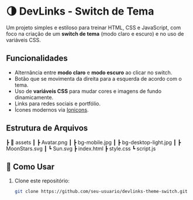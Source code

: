 # 🌗 DevLinks - Switch de Tema

Um projeto simples e estiloso para treinar HTML, CSS e JavaScript, com foco na criação de um **switch de tema** (modo claro e escuro) e no uso de variáveis CSS.

## Funcionalidades

- Alternância entre **modo claro** e **modo escuro** ao clicar no switch.
- Botão que se movimenta da direita para a esquerda de acordo com o tema.
- Uso de **variáveis CSS** para mudar cores e imagens de fundo dinamicamente.
- Links para redes sociais e portfólio.
- Ícones modernos via [Ionicons](https://ionic.io/ionicons).

## Estrutura de Arquivos

┣ 📂 assets
┃ ┣ Avatar.png
┃ ┣ bg-mobile.jpg
┃ ┣ bg-desktop-light.jpg
┃ ┣ MoonStars.svg
┃ ┗ Sun.svg
┣ index.html
┣ style.css
┗ script.js


## 🚀 Como Usar

1. Clone este repositório:
   ```bash
   git clone https://github.com/seu-usuario/devlinks-theme-switch.git
